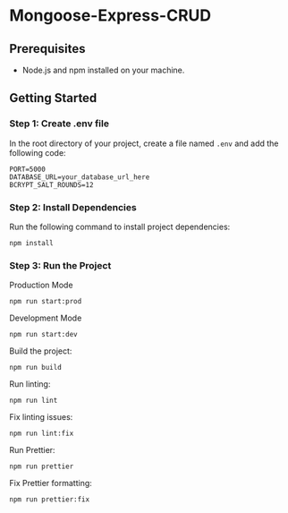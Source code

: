# Mongoose-Express-CRUD

## Prerequisites

- Node.js and npm installed on your machine.

## Getting Started

### Step 1: Create .env file

In the root directory of your project, create a file named `.env` and add the following code:

```env
PORT=5000
DATABASE_URL=your_database_url_here
BCRYPT_SALT_ROUNDS=12
```

### Step 2: Install Dependencies
Run the following command to install project dependencies:

```env
npm install
```

### Step 3: Run the Project
Production Mode

```env
npm run start:prod
```

Development Mode

```env
npm run start:dev
```

Build the project:

```env
npm run build
```

Run linting:

```env
npm run lint
```

Fix linting issues:
```env
npm run lint:fix
```

Run Prettier:
```env
npm run prettier
```

Fix Prettier formatting:

```env
npm run prettier:fix
```

